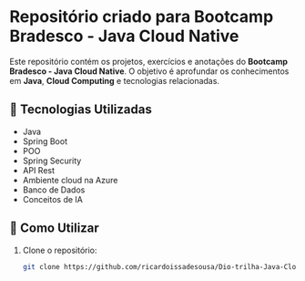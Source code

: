 # Repositório criado para Bootcamp Bradesco - Java Cloud Native

Este repositório contém os projetos, exercícios e anotações do **Bootcamp Bradesco - Java Cloud Native**. O objetivo é aprofundar os conhecimentos em **Java**, **Cloud Computing** e tecnologias relacionadas.

## 📌 Tecnologias Utilizadas
- Java
- Spring Boot
- POO
- Spring Security
- API Rest
- Ambiente cloud na Azure
- Banco de Dados
- Conceitos de IA

## 🚀 Como Utilizar
1. Clone o repositório:
   ```sh
   git clone https://github.com/ricardoissadesousa/Dio-trilha-Java-Cloud-Native.git
